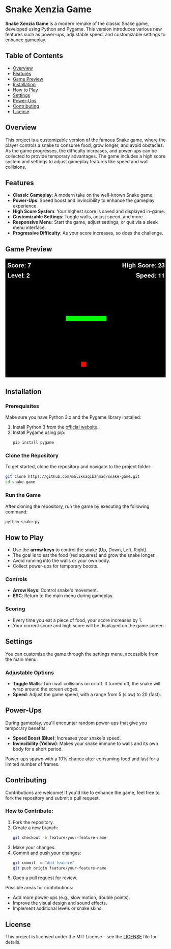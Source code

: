 # Snake Xenzia Game

**Snake Xenzia Game** is a modern remake of the classic Snake game, developed using Python and Pygame. This version introduces various new features such as power-ups, adjustable speed, and customizable settings to enhance gameplay.

## Table of Contents

- [Overview](#overview)
- [Features](#features)
- [Game Preview](#game-preview)
- [Installation](#installation)
- [How to Play](#how-to-play)
- [Settings](#settings)
- [Power-Ups](#power-ups)
- [Contributing](#contributing)
- [License](#license)

## Overview

This project is a customizable version of the famous Snake game, where the player controls a snake to consume food, grow longer, and avoid obstacles. As the game progresses, the difficulty increases, and power-ups can be collected to provide temporary advantages. The game includes a high score system and settings to adjust gameplay features like speed and wall collisions.

## Features

- **Classic Gameplay**: A modern take on the well-known Snake game.
- **Power-Ups**: Speed boost and invincibility to enhance the gameplay experience.
- **High Score System**: Your highest score is saved and displayed in-game.
- **Customizable Settings**: Toggle walls, adjust speed, and more.
- **Responsive Menu**: Start the game, adjust settings, or quit via a sleek menu interface.
- **Progressive Difficulty**: As your score increases, so does the challenge.

## Game Preview

![Game Screenshot](screenshot/screenshot.png)

## Installation

### Prerequisites

Make sure you have Python 3.x and the Pygame library installed:

1. Install Python 3 from the [official website](https://www.python.org/downloads/).
2. Install Pygame using pip:
   ```bash
   pip install pygame
   ```

### Clone the Repository

To get started, clone the repository and navigate to the project folder:

```bash
git clone https://github.com/maliksaqibahmad/snake-game.git
cd snake-game
```

### Run the Game

After cloning the repository, run the game by executing the following command:

```bash
python snake.py
```

## How to Play

- Use the **arrow keys** to control the snake (Up, Down, Left, Right).
- The goal is to eat the food (red squares) and grow the snake longer.
- Avoid running into the walls or your own body.
- Collect power-ups for temporary boosts.

### Controls

- **Arrow Keys**: Control snake's movement.
- **ESC**: Return to the main menu during gameplay.

### Scoring

- Every time you eat a piece of food, your score increases by 1.
- Your current score and high score will be displayed on the game screen.

## Settings

You can customize the game through the settings menu, accessible from the main menu.

### Adjustable Options

- **Toggle Walls**: Turn wall collisions on or off. If turned off, the snake will wrap around the screen edges.
- **Speed**: Adjust the game speed, with a range from 5 (slow) to 20 (fast).

## Power-Ups

During gameplay, you'll encounter random power-ups that give you temporary benefits:

- **Speed Boost (Blue)**: Increases your snake's speed.
- **Invincibility (Yellow)**: Makes your snake immune to walls and its own body for a short period.

Power-ups spawn with a 10% chance after consuming food and last for a limited number of frames.

## Contributing

Contributions are welcome! If you'd like to enhance the game, feel free to fork the repository and submit a pull request.

### How to Contribute:

1. Fork the repository.
2. Create a new branch:
   ```bash
   git checkout -b feature/your-feature-name
   ```
3. Make your changes.
4. Commit and push your changes:
   ```bash
   git commit -m "Add feature"
   git push origin feature/your-feature-name
   ```
5. Open a pull request for review.

Possible areas for contributions:
- Add more power-ups (e.g., slow motion, double points).
- Improve the visual design and sound effects.
- Implement additional levels or snake skins.

## License

This project is licensed under the MIT License - see the [LICENSE](LICENSE) file for details.
